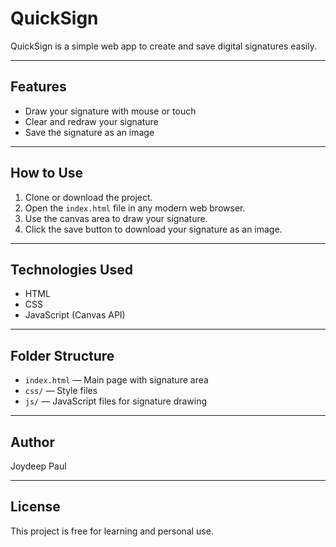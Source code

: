 # QuickSign

QuickSign is a simple web app to create and save digital signatures easily.

---

## Features

- Draw your signature with mouse or touch  
- Clear and redraw your signature  
- Save the signature as an image  

---

## How to Use

1. Clone or download the project.  
2. Open the `index.html` file in any modern web browser.  
3. Use the canvas area to draw your signature.  
4. Click the save button to download your signature as an image.

---

## Technologies Used

- HTML  
- CSS  
- JavaScript (Canvas API)  

---

## Folder Structure

- `index.html` — Main page with signature area  
- `css/` — Style files  
- `js/` — JavaScript files for signature drawing  

---

## Author

Joydeep Paul

---

## License

This project is free for learning and personal use.
